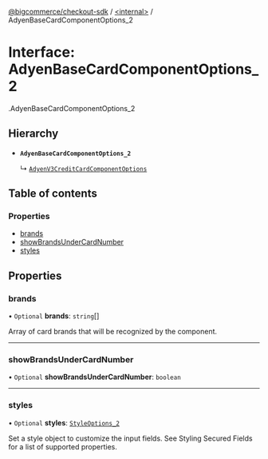 [@bigcommerce/checkout-sdk](../README.md) / [<internal\>](../modules/internal_.md) / AdyenBaseCardComponentOptions\_2

# Interface: AdyenBaseCardComponentOptions\_2

[<internal>](../modules/internal_.md).AdyenBaseCardComponentOptions_2

## Hierarchy

- **`AdyenBaseCardComponentOptions_2`**

  ↳ [`AdyenV3CreditCardComponentOptions`](internal_.AdyenV3CreditCardComponentOptions.md)

## Table of contents

### Properties

- [brands](internal_.AdyenBaseCardComponentOptions_2.md#brands)
- [showBrandsUnderCardNumber](internal_.AdyenBaseCardComponentOptions_2.md#showbrandsundercardnumber)
- [styles](internal_.AdyenBaseCardComponentOptions_2.md#styles)

## Properties

### brands

• `Optional` **brands**: `string`[]

Array of card brands that will be recognized by the component.

___

### showBrandsUnderCardNumber

• `Optional` **showBrandsUnderCardNumber**: `boolean`

___

### styles

• `Optional` **styles**: [`StyleOptions_2`](internal_.StyleOptions_2.md)

Set a style object to customize the input fields. See Styling Secured Fields
for a list of supported properties.
